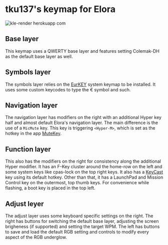 # tku137's keymap for Elora

![kle-render herokuapp com](https://github.com/tku137/vial-qmk/assets/3052212/48d9732e-650c-4217-8afa-90c69023fe02)

## Base layer

This keymap uses a QWERTY base layer and features setting Colemak-DH as the default base layer as well.

## Symbols layer

The symbols layer relies on the [EurKEY](https://eurkey.steffen.bruentjen.eu) system keymap to be installed. It uses some custom keycodes to type the € symbol and such.

## Navigation layer

The navigation layer has modifiers on the right with an additional Hyper key half and almost default Elora's navigation layer. The main difference is the use of a `MicMute` key. This key is triggering `<Hyper-M>`, which is set as the hotkey in the app [MuteKey](https://apps.apple.com/us/app/mutekey/id1509590766).

## Function layer

This also has the modifiers on the right for consistency along the additional Hyper modifier. It has an F-Key cluster around the home-row on the left and some system keys like cpas-lock on the top right keys. It also has a [KeyCast](https://github.com/keycastr/keycastr) key using its default hotkey. Other than that, it has a LaunchPad and Mission Control key on the outermost, top thumb keys. For convenience while flashing, a boot key is placed in the top left.

## Adjust leyer

The adjust layer uses some keyboard specific settings on the right. The right has buttons for switching the default base layer, adjusting the screen brigheness (if supported) and setting the target WPM. The left has buttons to save and load the default RGB setting and controls to modify every aspect of the RGB underglow.

